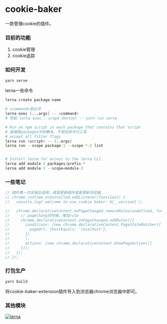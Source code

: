 # cookie-baker

一款管理cookie的插件。

### 目前的功能

1. cookie管理
2. cookie追踪

### 如何开发

```s
yarn serve
```

lerna一些命令
```s
lerna create package-name

# <command>是必须
lerna exec [...args] -- <command>
# 例如 lerna exec --scope devtool -- yarn run serve

# Run an npm script in each package that contains that script
# 直接跑packages中的脚本，不用加命令行工具
# accept all filter flags
lerna run <script> -- [..args]
lerna run --scope package-1 --scope *-2 lint


# Install lerna for access to the lerna CLI.
lerna add module-1 packages/prefix-*
lerna add module-1 --scope=module-2
```

### 一些笔记

```js
// 插件第一次安装后调用，或是更新插件或是更新浏览器
// chrome.runtime.onInstalled.addListener(function() {
//   console.log(`welcome to use cookie baker: ${__version}`);

//   chrome.declarativeContent.onPageChanged.removeRules(undefined, function() {
//     // pageChang的时候，增加rule
//     chrome.declarativeContent.onPageChanged.addRules([{
//       conditions: [new chrome.declarativeContent.PageStateMatcher({
//         pageUrl: {hostEquals: 'localhost'},
//       })
//       ],
//       actions: [new chrome.declarativeContent.ShowPageAction()]
//     }]);
//   });
// });
```

### 打包生产

```shell
yarn build
```

将cookie-baker-extension插件导入到浏览器chrome浏览器中即可。

### 其他模块

[![lerna](https://img.shields.io/badge/maintained%20with-lerna-cc00ff.svg)](https://lerna.js.org/)